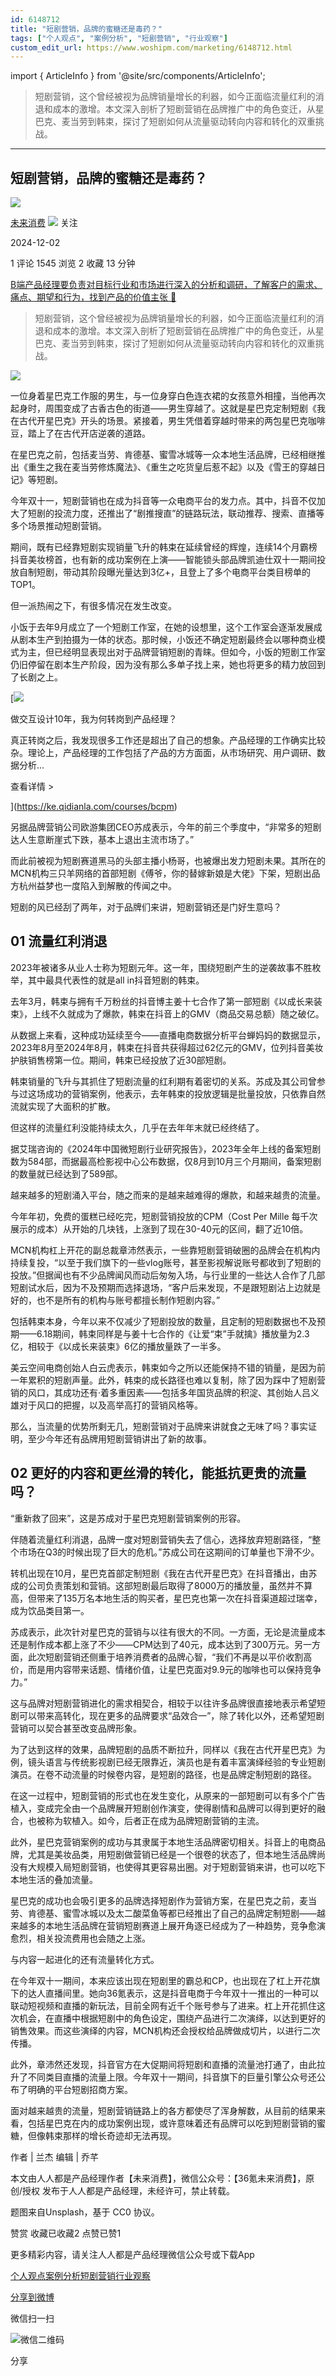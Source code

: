 ```yaml
---
id: 6148712
title: "短剧营销，品牌的蜜糖还是毒药？"
tags: ["个人观点", "案例分析", "短剧营销", "行业观察"]
custom_edit_url: https://www.woshipm.com/marketing/6148712.html
---
```

import { ArticleInfo } from '@site/src/components/ArticleInfo';

<ArticleInfo
    author="未来消费"
    authorLink="https://www.woshipm.com/u/774470"
    published="2024-12-02"
    views={1545}
    comments={1}
    collects={2}
/>

> 短剧营销，这个曾经被视为品牌销量增长的利器，如今正面临流量红利的消退和成本的激增。本文深入剖析了短剧营销在品牌推广中的角色变迁，从星巴克、麦当劳到韩束，探讨了短剧如何从流量驱动转向内容和转化的双重挑战。

---

## 短剧营销，品牌的蜜糖还是毒药？

[![](https://image.woshipm.com/wp-files/2021/08/tN96W2sN9qtbHPuqczNi.jpg!/both/72x72)](https://www.woshipm.com/u/774470)

[未来消费](https://www.woshipm.com/u/774470) ![](https://static.woshipm.com/tag/1122_1@2x.png) 关注

2024-12-02

1 评论 1545 浏览 2 收藏 13 分钟

[B端产品经理要负责对目标行业和市场进行深入的分析和调研，了解客户的需求、痛点、期望和行为，找到产品的价值主张 🔗](https://ke.qidianla.com/courses/bcpm)

> 短剧营销，这个曾经被视为品牌销量增长的利器，如今正面临流量红利的消退和成本的激增。本文深入剖析了短剧营销在品牌推广中的角色变迁，从星巴克、麦当劳到韩束，探讨了短剧如何从流量驱动转向内容和转化的双重挑战。

![](https://image.woshipm.com/2024/12/02/72027fde-b05e-11ef-b319-00163e1bca14.png)

一位身着星巴克工作服的男生，与一位身穿白色连衣裙的女孩意外相撞，当他再次起身时，周围变成了古香古色的街道——男生穿越了。这就是星巴克定制短剧《我在古代开星巴克》开头的场景。紧接着，男生凭借着穿越时带来的两包星巴克咖啡豆，踏上了在古代开店逆袭的道路。

在星巴克之前，包括麦当劳、肯德基、蜜雪冰城等一众本地生活品牌，已经相继推出《重生之我在麦当劳修炼魔法》、《重生之吃货皇后惹不起》以及《雪王的穿越日记》等短剧。

今年双十一，短剧营销也在成为抖音等一众电商平台的发力点。其中，抖音不仅加大了短剧的投流力度，还推出了“剧推搜直”的链路玩法，联动推荐、搜索、直播等多个场景推动短剧营销。

期间，既有已经靠短剧实现销量飞升的韩束在延续曾经的辉煌，连续14个月霸榜抖音美妆榜首，也有新的成功案例在上演——智能锁头部品牌凯迪仕双十一期间投放自制短剧，带动其阶段曝光量达到3亿+，且登上了多个电商平台类目榜单的TOP1。

但一派热闹之下，有很多情况在发生改变。

小饭于去年9月成立了一个短剧工作室，在她的设想里，这个工作室会逐渐发展成从剧本生产到拍摄为一体的状态。那时候，小饭还不确定短剧最终会以哪种商业模式为主，但已经明显表现出对于品牌营销短剧的青睐。但如今，小饭的短剧工作室仍旧停留在剧本生产阶段，因为没有那么多单子找上来，她也将更多的精力放回到了长剧之上。

[![](https://image.woshipm.com/2023/08/02/769bf6f4-30e6-11ee-b3cb-00163e0b5ff3.png)

做交互设计10年，我为何转岗到产品经理？

真正转岗之后，我发现很多工作还是超出了自己的想象。产品经理的工作确实比较杂。理论上，产品经理的工作包括了产品的方方面面，从市场研究、用户调研、数据分析...

查看详情 >

](https://ke.qidianla.com/courses/bcpm)

另据品牌营销公司欧游集团CEO苏成表示，今年的前三个季度中，“非常多的短剧达人生意断崖式下跌，基本上退出主流市场了。”

而此前被视为短剧赛道黑马的头部主播小杨哥，也被爆出发力短剧未果。其所在的MCN机构三只羊网络的首部短剧《傅爷，你的替嫁新娘是大佬》下架，短剧出品方杭州益梦也一度陷入到解散的传闻之中。

短剧的风已经刮了两年，对于品牌们来讲，短剧营销还是门好生意吗？

## 01 流量红利消退

2023年被诸多从业人士称为短剧元年。这一年，围绕短剧产生的逆袭故事不胜枚举，其中最具代表性的就是all in抖音短剧的韩束。

去年3月，韩束与拥有千万粉丝的抖音博主姜十七合作了第一部短剧《以成长来装束》，上线不久就成为了爆款，韩束在抖音上的GMV（商品交易总额）随之破亿。

从数据上来看，这种成功延续至今——直播电商数据分析平台蝉妈妈的数据显示，2023年8月至2024年8月，韩束在抖音共获得超过62亿元的GMV，位列抖音美妆护肤销售榜第一位。期间，韩束已经投放了近30部短剧。

韩束销量的飞升与其抓住了短剧流量的红利期有着密切的关系。苏成及其公司曾参与过这场成功的营销案例，他表示，去年韩束的投放逻辑是批量投放，只依靠自然流就实现了大面积的扩散。

但这样的流量红利没能持续太久，几乎在去年年末就已经终结了。

据艾瑞咨询的《2024年中国微短剧行业研究报告》，2023年全年上线的备案短剧数为584部，而据最高检影视中心公布数据，仅8月到10月三个月期间，备案短剧的数量就已经达到了589部。

越来越多的短剧涌入平台，随之而来的是越来越难得的爆款，和越来越贵的流量。

今年年初，免费的蛋糕已经吃完，短剧营销投放的CPM（Cost Per Mille 每千次展示的成本）从开始的几块钱，上涨到了现在30-40元的区间，翻了近10倍。

MCN机构杠上开花的副总裁章沛然表示，一些靠短剧营销破圈的品牌会在机构内持续复投，“以至于我们旗下的一些vlog账号，甚至影视解说账号都收到了短剧的投放。”但据闻也有不少品牌闻风而动后匆匆入场，与行业里的一些达人合作了几部短剧试水后，因为不及预期而选择退场，“客户后来发现，不是跟短剧沾上边就是好的，也不是所有的机构与账号都擅长制作短剧内容。”

包括韩束本身，今年以来不仅减少了短剧投放的数量，且定制的短剧数据也不及预期——6.18期间，韩束同样是与姜十七合作的《让爱“束”手就擒》播放量为2.3亿，相较于《以成长来装束》6亿的播放量跌了一半多。

美云空间电商创始人白云虎表示，韩束如今之所以还能保持不错的销量，是因为前一年累积的短剧声量。此外，韩束的成长路径也难以复制，除了因为踩中了短剧营销的风口，其成功还有·着多重因素——包括多年国货品牌的积淀、其创始人吕义雄对于风口的把握，以及高举高打的营销风格等。

那么，当流量的优势所剩无几，短剧营销对于品牌来讲就食之无味了吗？事实证明，至少今年还有品牌用短剧营销讲出了新的故事。

## 02 更好的内容和更丝滑的转化，能抵抗更贵的流量吗？

“重新救了回来”，这是苏成对于星巴克短剧营销案例的形容。

伴随着流量红利消退，品牌一度对短剧营销失去了信心，选择放弃短剧路径，“整个市场在Q3的时候出现了巨大的危机。”苏成公司在这期间的订单量也下滑不少。

转机出现在10月，星巴克首部定制短剧《我在古代开星巴克》在抖音播出，由苏成的公司负责策划和营销。这部短剧最后取得了8000万的播放量，虽然并不算高，但带来了135万名本地生活的购买者，星巴克也第一次在抖音渠道超过瑞幸，成为饮品类目第一。

苏成表示，此次针对星巴克的营销与以往有很大的不同。一方面，无论是流量成本还是制作成本都上涨了不少——CPM达到了40元，成本达到了300万元。另一方面，此次短剧营销还侧重于培养消费者的品牌心智，“我们不再是以平价收割高价，而是用内容带来话题、情绪价值，让星巴克面对9.9元的咖啡也可以保持竞争力。”

这与品牌对短剧营销进化的需求相契合，相较于以往许多品牌很直接地表示希望短剧可以带来高转化，现在更多的品牌要求“品效合一”，除了转化以外，还希望短剧营销可以契合甚至改变品牌形象。

为了达到这样的效果，品牌短剧的品质不断拉升，同样以《我在古代开星巴克》为例，镜头语言与传统影视剧已经无限靠近，演员也是有着丰富演绎经验的专业短剧演员。在卷不动流量的时候卷内容，是短剧的路径，也是品牌定制短剧的路径。

在这一过程中，短剧营销的形式也在发生变化，从原来的一部短剧可以有多个广告植入，变成完全由一个品牌展开短剧创作演变，使得剧情和品牌可以得到更好的融合，也被称为软植入。如今，后者正在成为品牌短剧营销的主流。

此外，星巴克营销案例的成功与其隶属于本地生活品牌密切相关。抖音上的电商品牌，尤其是美妆品类，用短剧做营销已经是一个很卷的状态了，但本地生活品牌尚没有大规模入局短剧营销，也使得其更容易出圈。对于短剧营销来讲，也可以吃下本地生活的叠加流量。

星巴克的成功也会吸引更多的品牌选择短剧作为营销方案，在星巴克之前，麦当劳、肯德基、蜜雪冰城以及太二酸菜鱼等都已经推出了自己的品牌定制短剧——越来越多的本地生活品牌在营销短剧赛道上展开角逐已经成为了一种趋势，竞争愈演愈烈，相关投流费用也会随之上涨。

与内容一起进化的还有流量转化方式。

在今年双十一期间，本来应该出现在短剧里的霸总和CP，也出现在了杠上开花旗下的达人直播间里。她向36氪表示，这是抖音电商于今年双十一推出的一种可以联动短视频和直播的新玩法，目前全网有近千个账号参与了进来。杠上开花抓住这次机会，在直播中根据短剧中的角色设定，围绕产品进行二次演绎，以达到更好的销售效果。而这些演绎的内容，MCN机构还会授权给品牌做成切片，以进行二次传播。

此外，章沛然还发现，抖音官方在大促期间将短剧和直播的流量池打通了，由此拉升了不同类目直播的流量上限。今年双十一期间，抖音旗下的巨量引擎公众号还公布了明确的平台短剧招商方案。

面对越来越贵的流量，短剧营销链路上的各方都使尽了浑身解数，从目前的结果来看，包括星巴克在内的成功案例出现，或许意味着还有品牌可以吃到短剧营销的蜜糖，但像韩束那样的增长奇迹却无法再现。

作者 | 兰杰 编辑 | 乔芊

本文由人人都是产品经理作者【未来消费】，微信公众号：【36氪未来消费】，原创/授权 发布于人人都是产品经理，未经许可，禁止转载。

题图来自Unsplash，基于 CC0 协议。

赞赏 收藏已收藏2 点赞已赞1

更多精彩内容，请关注人人都是产品经理微信公众号或下载App

[个人观点](https://www.woshipm.com/tag/%e4%b8%aa%e4%ba%ba%e8%a7%82%e7%82%b9)[案例分析](https://www.woshipm.com/tag/%e6%a1%88%e4%be%8b%e5%88%86%e6%9e%90)[短剧营销](https://www.woshipm.com/tag/%e7%9f%ad%e5%89%a7%e8%90%a5%e9%94%80)[行业观察](https://www.woshipm.com/tag/%e8%a1%8c%e4%b8%9a%e8%a7%82%e5%af%9f)

[分享到微博](https://service.weibo.com/share/share.php?appkey=2775287854&title=短剧营销，品牌的蜜糖还是毒药？&url=https://www.woshipm.com/marketing/6148712.html&pic=https://image.woshipm.com/2024/12/02/72027fde-b05e-11ef-b319-00163e1bca14.png)

微信扫一扫

![微信二维码](https://api.pwmqr.com/qrcode/create/?url=https://www.woshipm.com/marketing/6148712.html)

分享
